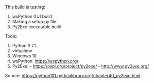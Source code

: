 This build is testing:
  1. wxPython GUI build
  2. Making a setup.py file
  3. Py2Exe executable build

Tools:
  1. Python 3.7.1
  2. virtualenv
  3. Windows 10
  4. wxPython: https://wxpython.org/
  5. Py2Exe:
    - https://pypi.org/project/py2exe/
    - http://www.py2exe.org/
  

Source: https://python101.pythonlibrary.org/chapter40_py2exe.html
